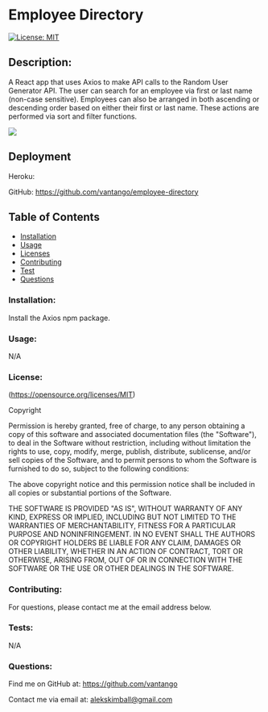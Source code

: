 
# Employee Directory
[![License: MIT](https://img.shields.io/badge/License-MIT-yellow.svg)](https://opensource.org/licenses/MIT)
    
## Description: 
A React app that uses Axios to make API calls to the Random User Generator API. The user can search for an employee via first or last name (non-case sensitive). Employees can also be arranged in both ascending or descending order based on either their first or last name. These actions are performed via sort and filter functions.

<img src="https://media.giphy.com/media/Nf4C36fCatNjlUseZ6/giphy.gif">

## Deployment
Heroku:

GitHub: https://github.com/vantango/employee-directory
            
## Table of Contents
- [Installation](#Installation)
- [Usage](#Usage)
- [Licenses](#Licenses)
- [Contributing](#Contributing)
- [Test](#Test)
- [Questions](#Questions)
            
### Installation: 
 Install the Axios npm package.
            
### Usage: 
N/A
            
### License:
(https://opensource.org/licenses/MIT)

Copyright <YEAR> <COPYRIGHT HOLDER>

Permission is hereby granted, free of charge, to any person obtaining a copy of this software and associated documentation files (the "Software"), to deal in the Software without restriction, including without limitation the rights to use, copy, modify, merge, publish, distribute, sublicense, and/or sell copies of the Software, and to permit persons to whom the Software is furnished to do so, subject to the following conditions:
                
The above copyright notice and this permission notice shall be included in all copies or substantial portions of the Software.
                
THE SOFTWARE IS PROVIDED "AS IS", WITHOUT WARRANTY OF ANY KIND, EXPRESS OR IMPLIED, INCLUDING BUT NOT LIMITED TO THE WARRANTIES OF MERCHANTABILITY, FITNESS FOR A PARTICULAR PURPOSE AND NONINFRINGEMENT. IN NO EVENT SHALL THE AUTHORS OR COPYRIGHT HOLDERS BE LIABLE FOR ANY CLAIM, DAMAGES OR OTHER LIABILITY, WHETHER IN AN ACTION OF CONTRACT, TORT OR OTHERWISE, ARISING FROM, OUT OF OR IN CONNECTION WITH THE SOFTWARE OR THE USE OR OTHER DEALINGS IN THE SOFTWARE.
            
### Contributing:
For questions, please contact me at the email address below.
            
### Tests: 
N/A
            
### Questions:
Find me on GitHub at: https://github.com/vantango

Contact me via email at: alekskimball@gmail.com